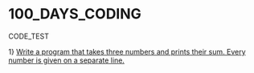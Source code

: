 # 100_DAYS_CODING
CODE_TEST


1} [Write a program that takes three numbers and prints their sum. Every number is given on a separate line.](Day001.md)
